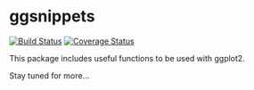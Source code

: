 <!-- README.md is generated from README.Rmd. Please edit that file -->


ggsnippets
==========

[![Build Status](https://travis-ci.org/johnDorian/ggsnippets.svg?branch=master)](https://travis-ci.org/johnDorian/ggsnippets) [![Coverage Status](https://img.shields.io/coveralls/johnDorian/ggsnippets.svg)](https://coveralls.io/r/johnDorian/ggsnippets?branch=master)

This package includes useful functions to be used with ggplot2.

Stay tuned for more...
